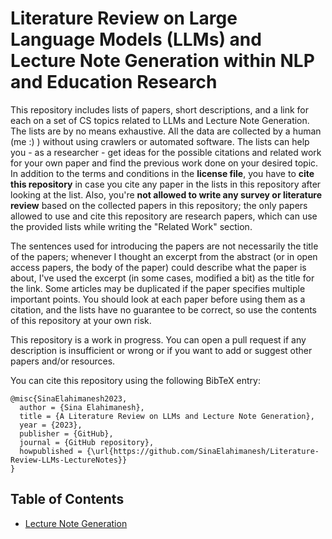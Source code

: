 # Literature Review on Large Language Models (LLMs) and Lecture Note Generation within NLP and Education Research

This repository includes lists of papers, short descriptions, and a link for each on a set of CS topics related to LLMs and Lecture Note Generation.
The lists are by no means exhaustive. All the data are collected by a human (me :) ) without using crawlers or automated software. The lists can help you - as a researcher - get ideas for the possible citations and related work for your own paper and find the previous work done on your desired topic. In addition to the terms and conditions in the **license file**, you have to **cite this repository** in case you cite any paper in the lists in this repository after looking at the list. Also, you're **not allowed to write any survey or literature review** based on the collected papers in this repository; the only papers allowed to use and cite this repository are research papers, which can use the provided lists while writing the "Related Work" section.

The sentences used for introducing the papers are not necessarily the title of the papers; whenever I thought an excerpt from the abstract (or in open access papers, the body of the paper) could describe what the paper is about, I've used the excerpt (in some cases, modified a bit) as the title for the link. Some articles may be duplicated if the paper specifies multiple important points. You should look at each paper before using them as a citation, and the lists have no guarantee to be correct, so use the contents of this repository at your own risk.

This repository is a work in progress. You can open a pull request if any description is insufficient or wrong or if you want to add or suggest other papers and/or resources.

You can cite this repository using the following BibTeX entry:

```
@misc{SinaElahimanesh2023,
  author = {Sina Elahimanesh},
  title = {A Literature Review on LLMs and Lecture Note Generation},
  year = {2023},
  publisher = {GitHub},
  journal = {GitHub repository},
  howpublished = {\url{https://github.com/SinaElahimanesh/Literature-Review-LLMs-LectureNotes}}
}
```

## Table of Contents

- [Lecture Note Generation](https://github.com/SinaElahimanesh/Literature-Review-LLMs-LectureNotes/blob/main/literature-review.md)
